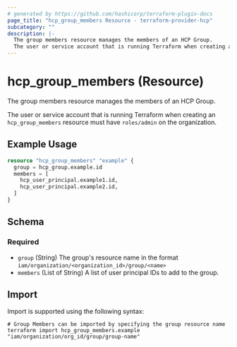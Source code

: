 ```yaml
---
# generated by https://github.com/hashicorp/terraform-plugin-docs
page_title: "hcp_group_members Resource - terraform-provider-hcp"
subcategory: ""
description: |-
  The group members resource manages the members of an HCP Group.
  The user or service account that is running Terraform when creating an hcp_group_members resource must have roles/admin on the organization.
---
```


# hcp_group_members (Resource)

The group members resource manages the members of an HCP Group.

The user or service account that is running Terraform when creating an `hcp_group_members` resource must have `roles/admin` on the organization.

## Example Usage

```terraform
resource "hcp_group_members" "example" {
  group = hcp_group.example.id
  members = [
    hcp_user_principal.example1.id,
    hcp_user_principal.example2.id,
  ]
}
```

<!-- schema generated by tfplugindocs -->
## Schema

### Required

- `group` (String) The group's resource name in the format `iam/organization/<organization_id>/group/<name>`
- `members` (List of String) A list of user principal IDs to add to the group.

## Import

Import is supported using the following syntax:

```shell
# Group Members can be imported by specifying the group resource name
terraform import hcp_group_members.example "iam/organization/org_id/group/group-name"
```
